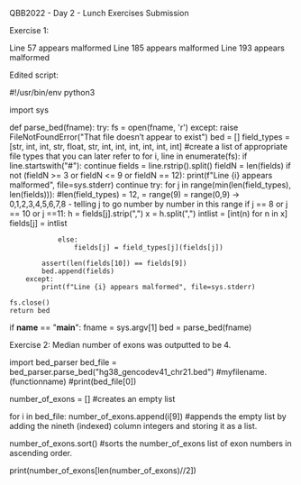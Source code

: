 QBB2022 - Day 2 - Lunch Exercises Submission

Exercise 1: 

Line 57 appears malformed
Line 185 appears malformed
Line 193 appears malformed

Edited script:

#!/usr/bin/env python3

import sys

def parse_bed(fname):
    try:
        fs = open(fname, 'r')
    except:
        raise FileNotFoundError("That file doesn’t appear to exist")
    bed = []
    field_types = [str, int, int, str, float, str, int, int, int, int, int, int] #create a list of appropriate file types that you can later refer to
    for i, line in enumerate(fs):
        if line.startswith("#"):
            continue
        fields = line.rstrip().split()
        fieldN = len(fields)
        if not (fieldN >= 3 or fieldN <= 9 or fieldN == 12):
            print(f"Line {i} appears malformed", file=sys.stderr)
            continue
        try:
            for j in range(min(len(field_types), len(fields))): #len(field_types) = 12, = range(9) = range(0,9) -> 0,1,2,3,4,5,6,7,8 - telling j to go number by number in this range 
                if j == 8 or j == 10 or j ==11:
                    h = fields[j].strip(",")
                    x = h.split(",")
                    intlist = [int(n) for n in x] 
                    fields[j] = intlist
                    
                else: 
                    fields[j] = field_types[j](fields[j])

            assert(len(fields[10]) == fields[9])
            bed.append(fields)
        except:
            print(f"Line {i} appears malformed", file=sys.stderr)
             
    fs.close()
    return bed

if __name__ == "__main__":
    fname = sys.argv[1]
    bed = parse_bed(fname)


Exercise 2: Median number of exons was outputted to be 4.

import bed_parser
bed_file = bed_parser.parse_bed("hg38_gencodev41_chr21.bed") #myfilename.(functionname) 
#print(bed_file[0])

number_of_exons = [] #creates an empty list 

for i in bed_file:
    number_of_exons.append(i[9]) #appends the empty list by adding the nineth (indexed) column integers and storing it as a list.

number_of_exons.sort() #sorts the number_of_exons list of exon numbers in ascending order.

print(number_of_exons[len(number_of_exons)//2])


 